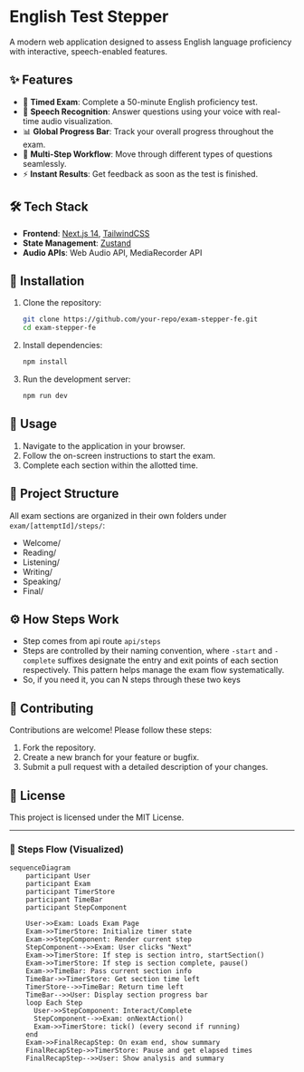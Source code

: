 # English Test Stepper

A modern web application designed to assess English language proficiency with interactive, speech-enabled features.

## ✨ Features

- 📝 **Timed Exam**: Complete a 50-minute English proficiency test.
- 🎤 **Speech Recognition**: Answer questions using your voice with real-time audio visualization.
- 📊 **Global Progress Bar**: Track your overall progress throughout the exam.
- 🔄 **Multi-Step Workflow**: Move through different types of questions seamlessly.
- ⚡ **Instant Results**: Get feedback as soon as the test is finished.

## 🛠️ Tech Stack

- **Frontend**: [Next.js 14](https://nextjs.org/), [TailwindCSS](https://tailwindcss.com/)
- **State Management**: [Zustand](https://zustand.docs.pmnd.rs/)
- **Audio APIs**: Web Audio API, MediaRecorder API

## 🚀 Installation

1. Clone the repository:

   ```bash
   git clone https://github.com/your-repo/exam-stepper-fe.git
   cd exam-stepper-fe
   ```

2. Install dependencies:

   ```bash
   npm install
   ```

3. Run the development server:
   ```bash
   npm run dev
   ```

## 📖 Usage

1. Navigate to the application in your browser.
2. Follow the on-screen instructions to start the exam.
3. Complete each section within the allotted time.

## 📂 Project Structure

All exam sections are organized in their own folders under `exam/[attemptId]/steps/`:

- Welcome/
- Reading/
- Listening/
- Writing/
- Speaking/
- Final/


## ⚙️ How Steps Work

- Step comes from api route `api/steps`
- Steps are controlled by their naming convention, where `-start` and `-complete` suffixes designate the entry and exit
  points of each section respectively.
  This pattern helps manage the exam flow systematically.
- So, if you need it, you can N steps through these two keys

## 🤝 Contributing

Contributions are welcome! Please follow these steps:

1. Fork the repository.
2. Create a new branch for your feature or bugfix.
3. Submit a pull request with a detailed description of your changes.

## 📜 License

This project is licensed under the MIT License.

---

### 📍 Steps Flow (Visualized)

```mermaid
sequenceDiagram
    participant User
    participant Exam
    participant TimerStore
    participant TimeBar
    participant StepComponent

    User->>Exam: Loads Exam Page
    Exam->>TimerStore: Initialize timer state
    Exam->>StepComponent: Render current step
    StepComponent-->>Exam: User clicks "Next"
    Exam->>TimerStore: If step is section intro, startSection()
    Exam->>TimerStore: If step is section complete, pause()
    Exam->>TimeBar: Pass current section info
    TimeBar->>TimerStore: Get section time left
    TimerStore-->>TimeBar: Return time left
    TimeBar-->>User: Display section progress bar
    loop Each Step
      User->>StepComponent: Interact/Complete
      StepComponent-->>Exam: onNextAction()
      Exam->>TimerStore: tick() (every second if running)
    end
    Exam->>FinalRecapStep: On exam end, show summary
    FinalRecapStep->>TimerStore: Pause and get elapsed times
    FinalRecapStep-->>User: Show analysis and summary
```
